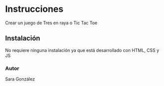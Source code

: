 # Instrucciones

Crear un juego de Tres en raya o Tic Tac Toe

## Instalación

No requiere ninguna instalación ya que está desarrollado con HTML, CSS y JS

### Autor

Sara González